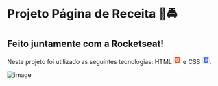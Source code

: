 # Projeto Página de Receita 🧳🚔

<h2>Feito juntamente com a Rocketseat!</h2>
<p>Neste projeto foi utilizado as seguintes tecnologias: HTML <img alt="HTML" height="18" width="18" src="https://github.com/gui-bus/TechIcons/blob/main/Light/HTML.svg">
 e CSS <img alt="CSS" height="18" width="18" src="https://raw.githubusercontent.com/gui-bus/TechIcons/24f9a20420b3a7c5ba7bd7b629a2f9e1912db0e2/Light/CSS3.svg">.</p>

![image](https://github.com/user-attachments/assets/9ad2d724-21d6-4173-974b-4340fc3d4eb9)


